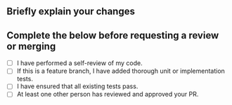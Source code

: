 ## Briefly explain your changes

## Complete the below before requesting a review or merging
- [ ] I have performed a self-review of my code.
- [ ] If this is a feature branch, I have added thorough unit or implementation tests.
- [ ] I have ensured that all existing tests pass.
- [ ] At least one other person has reviewed and approved your PR.
